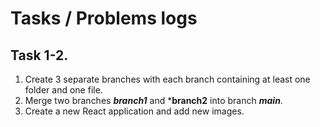 # Tasks / Problems logs

## Task 1-2. 
1. Create 3 separate branches with each branch containing at least one folder and one file. 
2. Merge two branches ***branch1*** and ***branch2** into branch ***main***. 
3. Create a new React application and add new images.

